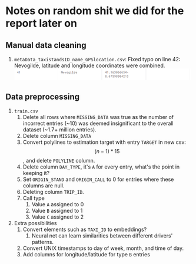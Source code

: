# Notes on random shit we did for the report later on

## Manual data cleaning
1. `metaData_taxistandsID_name_GPSlocation.csv`: Fixed typo on line 42: Nevogilde, latitude and longitude coordinates were combined.
![image](report_assets/1_nevogilde.png)


## Data preprocessing
1. `train.csv`
   1. Delete all rows where `MISSING_DATA` was true as the number of incorrect entries (~10) was deemed insignificant to
   the overall dataset (~1.7+ million entries).
   2. Delete column `MISSING_DATA`
   3. Convert polylines to estimation target with entry `TARGET` in new csv: $$(n - 1) * 15$$, and delete `POLYLINE` column.
   4. Delete column `DAY_TYPE`, it's `A` for every entry, what's the point in keeping it?
   5. Set `ORIGIN_STAND` and `ORIGIN_CALL` to 0 for entries where these columns are null.
   6. Deleting column `TRIP_ID`.
   7. Call type
      1. Value `A` assigned to 0
      2. Value `B` assigned to 1
      3. Value `C` assigned to 2
2. Extra possibilities
   1. Convert elements such as `TAXI_ID` to embeddings?
      1. Neural net can learn similarities between different drivers' patterns.
   2. Convert UNIX timestamps to day of week, month, and time of day.
   3. Add columns for longitude/latitude for type `B` entries